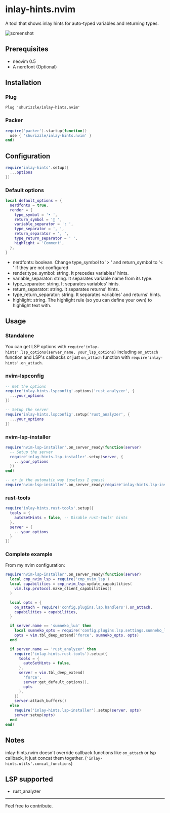 # inlay-hints.nvim

A tool that shows inlay hints for auto-typed variables and returning types.

![screenshot](https://user-images.githubusercontent.com/203655/147517017-33f88445-e7c0-4a30-ac40-873892745471.png)

## Prerequisites

- neovim 0.5
- A nerdfont (Optional)

## Installation

### Plug

```viml
Plug 'shurizzle/inlay-hints.nvim'
```

### Packer

```lua
require('packer').startup(function()
  use { 'shurizzle/inlay-hints.nvim' }
end)
```

## Configuration

```lua
require'inlay-hints'.setup({
  ...options
})
```

### Default options

```lua
local default_options = {
  nerdfonts = true,
  render = {
    type_symbol = '‣ ',
    return_symbol = ' ',
    variable_separator = ': ',
    type_separator = ', ',
    return_separator = ', ',
    type_return_separator = ' ',
    highlight = 'Comment',
  },
}
```

- nerdfonts: boolean. Change type_symbol to '> ' and return_symbol to '< ' if they are not configured
- render.type_symbol: string. It precedes variables' hints.
- variable_separator: string. It separates variable name from its type.
- type_separator: string. It separates variables' hints.
- return_separator: string. It separates returns' hints.
- type_return_separator: string. It separates variables' and returns' hints.
- highlight: string. The highlight rule (so you can define your own) to highlight text with.

## Usage

### Standalone

You can get LSP options with `require'inlay-hints'.lsp_options(server_name, your_lsp_options)` including `on_attach` function and LSP's callbacks or just `on_attach` function with `require'inlay-hints'.on_attach`.

### nvim-lspconfig

```lua
-- Get the options
require'inlay-hints.lspconfig'.options('rust_analyzer', {
  ...your_options
})

-- Setup the server
require'inlay-hints.lspconfig'.setup('rust_analyzer', {
  ...your_options
})
```

### nvim-lsp-installer

```lua
require'nvim-lsp-installer'.on_server_ready(function(server)
  -- Setup the server
  require'inlay-hints.lsp-installer'.setup(server, {
    ...your_options
  })
end)

-- or in the automatic way (useless I guess)
require'nvim-lsp-installer'.on_server_ready(require'inlay-hints.lsp-installer'.on_server_ready)
```

### rust-tools

```lua
require'inlay-hints.rust-tools'.setup({
  tools = {
    autoSetHints = false, -- Disable rust-tools' hints
  },
  server = {
    ...your_options
  }
})
```

### Complete example

From my nvim configuration:

```lua
require'nvim-lsp-installer'.on_server_ready(function(server)
  local cmp_nvim_lsp = require('cmp_nvim_lsp')
  local capabilities = cmp_nvim_lsp.update_capabilities(
    vim.lsp.protocol.make_client_capabilities()
  )

  local opts = {
    on_attach = require('config.plugins.lsp.handlers').on_attach,
    capabilities = capabilities,
  }

  if server.name == 'sumneko_lua' then
    local sumneko_opts = require('config.plugins.lsp.settings.sumneko_lua')
    opts = vim.tbl_deep_extend('force', sumneko_opts, opts)
  end

  if server.name == 'rust_analyzer' then
    require('inlay-hints.rust-tools').setup({
      tools = {
        autoSetHints = false,
      },
      server = vim.tbl_deep_extend(
        'force',
        server:get_default_options(),
        opts
      ),
    })
    server:attach_buffers()
  else
    require('inlay-hints.lsp-installer').setup(server, opts)
    server:setup(opts)
  end
end)
```

## Notes

inlay-hints.nvim doesn't override callback functions like `on_attach` or lsp callback, it just concat them together. (`'inlay-hints.utils'.concat_functions`)

## LSP supported

- rust_analyzer

---

Feel free to contribute.
